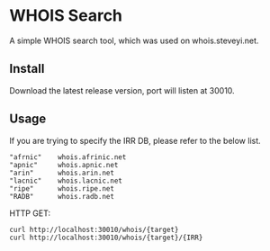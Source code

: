# WHOIS Search

A simple WHOIS search tool, which was used on whois.steveyi.net.

## Install

Download the latest release version, port will listen at 30010.

## Usage

If you are trying to specify the IRR DB, please refer to the below list.

```
"afrnic"    whois.afrinic.net
"apnic"     whois.apnic.net
"arin"      whois.arin.net
"lacnic"    whois.lacnic.net
"ripe"      whois.ripe.net
"RADB"      whois.radb.net
```

HTTP GET:

```
curl http://localhost:30010/whois/{target}
curl http://localhost:30010/whois/{target}/{IRR}
```

